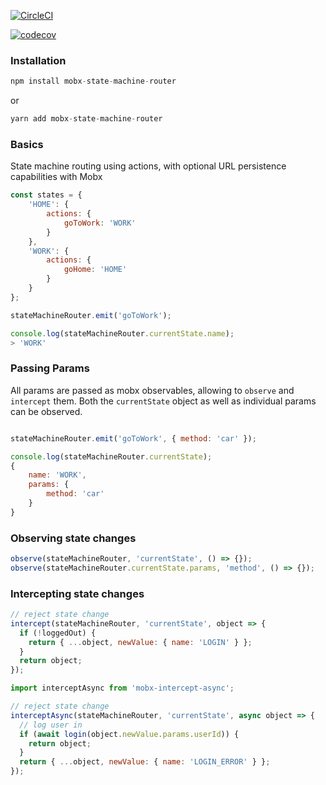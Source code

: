 [![CircleCI](https://circleci.com/gh/interestingChoice/mobx-state-machine-router.svg?style=svg)](https://circleci.com/gh/interestingChoice/mobx-state-machine-router)

[![codecov](https://codecov.io/gh/interestingChoice/mobx-state-machine-router/branch/master/graph/badge.svg)](https://codecov.io/gh/interestingChoice/mobx-state-machine-router)

### Installation

```js
npm install mobx-state-machine-router
```

or

```js
yarn add mobx-state-machine-router
```

### Basics

State machine routing using actions, with optional URL persistence capabilities with Mobx

```js
const states = {
    'HOME': {
        actions: {
            goToWork: 'WORK'
        }
    },
    'WORK': {
        actions: {
            goHome: 'HOME'
        }
    }
};

stateMachineRouter.emit('goToWork');

console.log(stateMachineRouter.currentState.name);
> 'WORK'
```

### Passing Params

All params are passed as mobx observables, allowing to `observe` and `intercept` them. Both the `currentState` object as well as individual params can be observed.

```js

stateMachineRouter.emit('goToWork', { method: 'car' });

console.log(stateMachineRouter.currentState);
{
    name: 'WORK',
    params: {
        method: 'car'
    }
}
```

### Observing state changes

```js
observe(stateMachineRouter, 'currentState', () => {});
observe(stateMachineRouter.currentState.params, 'method', () => {});
```

### Intercepting state changes

```js
// reject state change
intercept(stateMachineRouter, 'currentState', object => {
  if (!loggedOut) {
    return { ...object, newValue: { name: 'LOGIN' } };
  }
  return object;
});
```

```js
import interceptAsync from 'mobx-intercept-async';

// reject state change
interceptAsync(stateMachineRouter, 'currentState', async object => {
  // log user in
  if (await login(object.newValue.params.userId)) {
    return object;
  }
  return { ...object, newValue: { name: 'LOGIN_ERROR' } };
});
```
